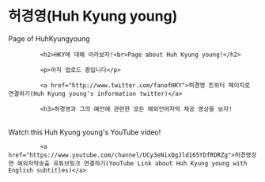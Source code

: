 # 허경영(Huh Kyung young)
Page of HuhKyungyoung
<html>    
<head>
</head>       
<body>
                      
             <h2>HKY에 대해 아라보자!<br>Page about Huh Kyung young!</h2>
                      
             <p>아직 업로드 중입니다</p>
                      
             <a href="http://www.twitter.com/fanofHKY">허경영 트위터 페이지로 연결하기(Huh Kyung young's information twitter)</a>
                      
             <h3>허경영과 그의 예언에 관련한 모든 해외언어자막 제공 영상을 보자!
<br>Watch this Huh Kyung young's YouTube video!</h3>
                      
             <a href="https://www.youtube.com/channel/UCy3eNixQgJld165YDfRDRZg">허경영강연 해외자막송출 유튜브링크 연결하기(YouTube Link about Huh Kyung young with English subtitles)</a>                     
          
</body>
</html>
